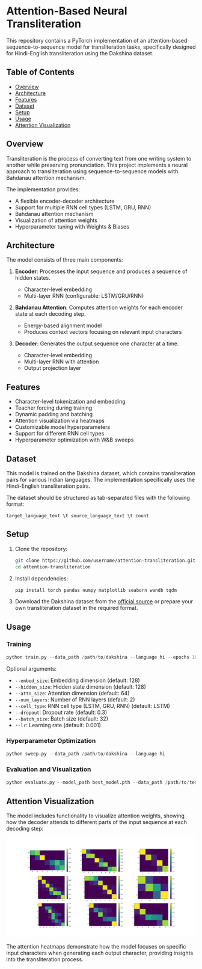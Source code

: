# Attention-Based Neural Transliteration

This repository contains a PyTorch implementation of an attention-based sequence-to-sequence model for transliteration tasks, specifically designed for Hindi-English transliteration using the Dakshina dataset.

## Table of Contents
- [Overview](#overview)
- [Architecture](#architecture)
- [Features](#features)
- [Dataset](#dataset)
- [Setup](#setup)
- [Usage](#usage)
- [Attention Visualization](#attention-visualization)

## Overview

Transliteration is the process of converting text from one writing system to another while preserving pronunciation. This project implements a neural approach to transliteration using sequence-to-sequence models with Bahdanau attention mechanism.

The implementation provides:
- A flexible encoder-decoder architecture
- Support for multiple RNN cell types (LSTM, GRU, RNN)
- Bahdanau attention mechanism
- Visualization of attention weights
- Hyperparameter tuning with Weights & Biases

## Architecture

The model consists of three main components:

1. **Encoder**: Processes the input sequence and produces a sequence of hidden states.
   - Character-level embedding
   - Multi-layer RNN (configurable: LSTM/GRU/RNN)

2. **Bahdanau Attention**: Computes attention weights for each encoder state at each decoding step.
   - Energy-based alignment model
   - Produces context vectors focusing on relevant input characters

3. **Decoder**: Generates the output sequence one character at a time.
   - Character-level embedding
   - Multi-layer RNN with attention
   - Output projection layer

## Features

- Character-level tokenization and embedding
- Teacher forcing during training
- Dynamic padding and batching
- Attention visualization via heatmaps
- Customizable model hyperparameters
- Support for different RNN cell types
- Hyperparameter optimization with W&B sweeps

## Dataset

This model is trained on the Dakshina dataset, which contains transliteration pairs for various Indian languages. The implementation specifically uses the Hindi-English transliteration pairs.

The dataset should be structured as tab-separated files with the following format:
```
target_language_text \t source_language_text \t count
```

## Setup

1. Clone the repository:
   ```bash
   git clone https://github.com/username/attention-transliteration.git
   cd attention-transliteration
   ```

2. Install dependencies:
   ```bash
   pip install torch pandas numpy matplotlib seaborn wandb tqdm
   ```

3. Download the Dakshina dataset from the [official source](https://github.com/google-research-datasets/dakshina) or prepare your own transliteration dataset in the required format.

## Usage

### Training

```python
python train.py --data_path /path/to/dakshina --language hi --epochs 10
```

Optional arguments:
- `--embed_size`: Embedding dimension (default: 128)
- `--hidden_size`: Hidden state dimension (default: 128)
- `--attn_size`: Attention dimension (default: 64)
- `--num_layers`: Number of RNN layers (default: 2)
- `--cell_type`: RNN cell type (LSTM, GRU, RNN) (default: LSTM)
- `--dropout`: Dropout rate (default: 0.3)
- `--batch_size`: Batch size (default: 32)
- `--lr`: Learning rate (default: 0.001)

### Hyperparameter Optimization

```python
python sweep.py --data_path /path/to/dakshina --language hi
```

### Evaluation and Visualization

```python
python evaluate.py --model_path best_model.pth --data_path /path/to/test_data
```


## Attention Visualization

The model includes functionality to visualize attention weights, showing how the decoder attends to different parts of the input sequence at each decoding step:

![Attention Heatmap](heatmaps\allHeatMaps.png)

The attention heatmaps demonstrate how the model focuses on specific input characters when generating each output character, providing insights into the transliteration process.

